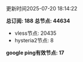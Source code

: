 更新时间2025-07-20 18:14:22

**总订阅: 188**
**总节点: 44634**
- vless节点: 20435
- hysteria2节点: 8

**google ping有效节点: 17**
